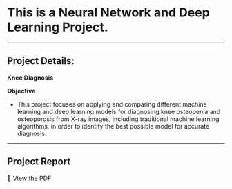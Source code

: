 # This is a Neural Network and Deep Learning Project.

---

## Project Details:

**Knee Diagnosis** 

**Objective**
- This project focuses on applying and comparing different machine learning and deep learning
models for diagnosing knee osteopenia and osteoporosis from X-ray images, including
traditional machine learning algorithms, in order to identify the best possible model for accurate
diagnosis.

---

## Project Report

[📄 View the PDF](ProjectReport.pdf)


